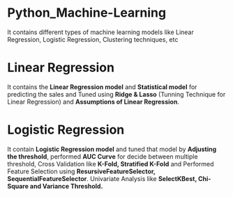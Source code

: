 # Python_Machine-Learning
It contains different types of machine learning models like Linear Regression, Logistic Regression, Clustering techniques, etc

# Linear Regression
It contains the **Linear Regression model** and **Statistical model** for predicting the sales and Tuned using **Ridge & Lasso** (Tunning Technique for Linear Regression) and **Assumptions of Linear Regression**.

# Logistic Regression
It contain **Logistic Regression model** and tuned that model by **Adjusting the threshold**, performed **AUC Curve** for decide between multiple threshold, Cross Validation like **K-Fold, Stratified K-Fold** and Performed Feature Selection using **ResursiveFeatureSelector, SequentialFeatureSelector**. Univariate Analysis like **SelectKBest, Chi-Square and Variance Threshold.**

